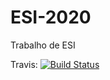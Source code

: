 # ESI-2020
Trabalho de ESI

Travis: [![Build Status](https://travis-ci.com/15483114/ESI-2020.svg?token=tjzKqugzp6KafpymHB5G&branch=master)](https://travis-ci.com/15483114/ESI-2020)

